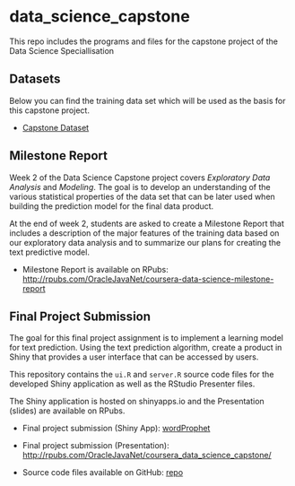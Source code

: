 # data_science_capstone
This repo includes the programs and files for the capstone project of the Data Science Speciallisation

## Datasets

Below you can find the training data set which will be used as the basis for this capstone project.

* [Capstone Dataset](https://d396qusza40orc.cloudfront.net/dsscapstone/dataset/Coursera-SwiftKey.zip)

## Milestone Report

Week 2 of the Data Science Capstone project covers *Exploratory Data Analysis*
and *Modeling*. The goal is to develop an understanding of the various
statistical properties of the data set that can be later used when building the
prediction model for the final data product.

At the end of week 2, students are asked to create a Milestone Report that
includes a description of the major features of the training data based on our
exploratory data analysis and to summarize our plans for creating the text
predictive model.

* Milestone Report is available on RPubs: <a target="_blank"  href="http://rpubs.com/OracleJavaNet/coursera-data-science-milestone-report">http://rpubs.com/OracleJavaNet/coursera-data-science-milestone-report</a>

## Final Project Submission

The goal for this final project assignment is to implement a learning model for
text prediction. Using the text prediction algorithm, create a product in Shiny
that provides a user interface that can be accessed by users.

This repository contains the `ui.R` and `server.R` source code files for the
developed Shiny application as well as the RStudio Presenter files.

The Shiny application is hosted on shinyapps.io and the Presentation (slides)
are available on RPubs.

* Final project submission (Shiny App): <a target="_blank"  href="https://ghost-8d.shinyapps.io/wordProphet/">wordProphet</a>

* Final project submission (Presentation): <a target="_blank"  href="http://rpubs.com/OracleJavaNet/coursera_data_science_capstone">http://rpubs.com/OracleJavaNet/coursera_data_science_capstone/</a>

* Source code files available on GitHub: <a target="_blank" href="https://github.com/oraclejavanet/coursera-data-science-capstone/">repo</a>
